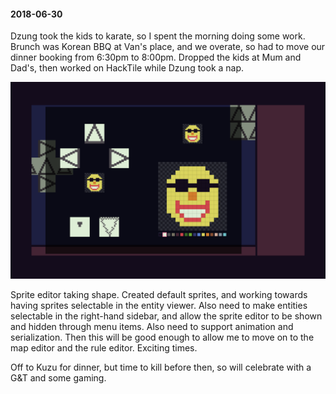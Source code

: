 #### 2018-06-30

Dzung took the kids to karate, so I spent the morning doing some work. Brunch was Korean BBQ at Van's place, and we overate, so had to move our dinner booking from 6:30pm to 8:00pm. Dropped the kids at Mum and Dad's, then worked on HackTile while Dzung took a nap.

![Sprite Editor](/diary/assets/sprite_editor.png)

Sprite editor taking shape. Created default sprites, and working towards having sprites selectable in the entity viewer. Also need to make entities selectable in the right-hand sidebar, and allow the sprite editor to be shown and hidden through menu items. Also need to support animation and serialization. Then this will be good enough to allow me to move on to the map editor and the rule editor. Exciting times.

Off to Kuzu for dinner, but time to kill before then, so will celebrate with a G&T and some gaming.